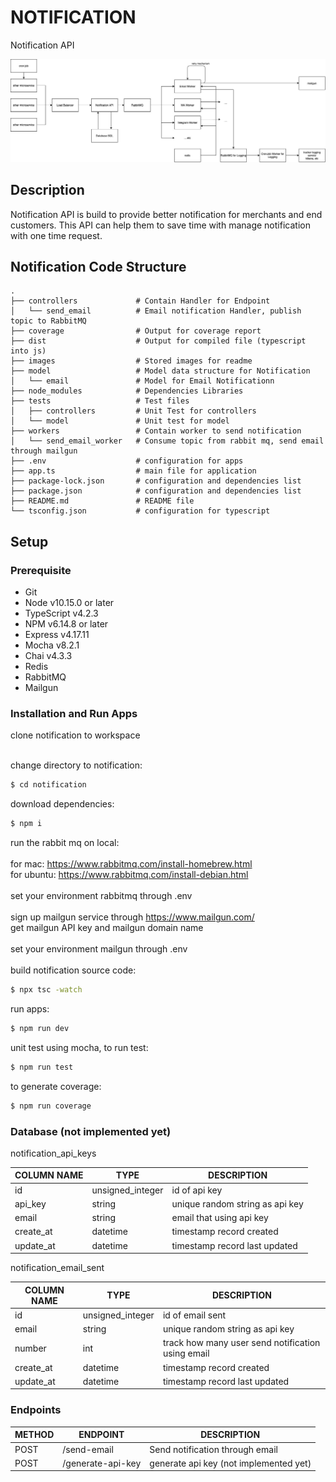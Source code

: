 # NOTIFICATION
Notification API

![Alt text](images/notification_diagram.jpg?raw=true)

## Description
Notification API is build to provide better notification for merchants and end customers. This API can help them to save time with manage notification with one time request. 

## Notification Code Structure
```
.
├── controllers             # Contain Handler for Endpoint
│   └── send_email          # Email notification Handler, publish topic to RabbitMQ
├── coverage                # Output for coverage report
├── dist                    # Output for compiled file (typescript into js)
├── images                  # Stored images for readme
├── model                   # Model data structure for Notification
│   └── email               # Model for Email Notificationn
├── node_modules            # Dependencies Libraries
├── tests                   # Test files
│   ├── controllers         # Unit Test for controllers
│   └── model               # Unit test for model
├── workers                 # Contain worker to send notification
│   └── send_email_worker   # Consume topic from rabbit mq, send email through mailgun
├── .env                    # configuration for apps
├── app.ts                  # main file for application
├── package-lock.json       # configuration and dependencies list
├── package.json            # configuration and dependencies list
├── README.md               # README file
└── tsconfig.json           # configuration for typescript
```

## Setup
### Prerequisite

- Git
- Node v10.15.0 or later
- TypeScript v4.2.3
- NPM v6.14.8 or later
- Express v4.17.11
- Mocha v8.2.1
- Chai v4.3.3
- Redis
- RabbitMQ
- Mailgun

### Installation and Run Apps
clone notification to workspace<br />
<br />

change directory to notification:
```sh
$ cd notification
```

download dependencies:
```sh
$ npm i
```

run the rabbit mq on local: <br />
<br />
for mac: https://www.rabbitmq.com/install-homebrew.html <br />
for ubuntu: https://www.rabbitmq.com/install-debian.html <br />
<br />
set your environment rabbitmq through .env <br />
<br />
sign up mailgun service through https://www.mailgun.com/ <br />
get mailgun API key and mailgun domain name <br />
<br />
set your environment mailgun through .env <br />
<br />
build notification source code:

```sh
$ npx tsc -watch
```

run apps:

```sh
$ npm run dev
```

unit test using mocha, to run test:

```sh
$ npm run test
```

to generate coverage:

```sh
$ npm run coverage
```

### Database (not implemented yet)

notification_api_keys

COLUMN NAME | TYPE | DESCRIPTION |
--- | --- | --- | 
id | unsigned_integer | id of api key |
api_key | string | unique random string as api key  |
email | string | email that using api key  |
create_at | datetime | timestamp record created  |
update_at | datetime | timestamp record last updated  |

notification_email_sent

COLUMN NAME | TYPE | DESCRIPTION |
--- | --- | --- | 
id | unsigned_integer | id of email sent |
email | string | unique random string as api key  |
number | int | track how many user send notification using email  |
create_at | datetime | timestamp record created  |
update_at | datetime | timestamp record last updated  |

### Endpoints

METHOD | ENDPOINT | DESCRIPTION |
--- | --- | --- | 
POST | /send-email | Send notification through email | 
POST | /generate-api-key | generate api key (not implemented yet) |

